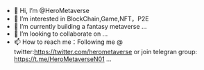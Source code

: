 - 👋 Hi, I’m @HeroMetaverse
- 👀 I’m interested in BlockChain,Game,NFT，P2E
- 🌱 I’m currently building a fantasy metaverse ...
- 💞️ I’m looking to collaborate on ...
- 📫 How to reach me：Following me @ twitter:https://twitter.com/herometaverse or join telegran group: https://t.me/HeroMetaverseN01 ...

<!---
HeroMetaverse/HeroMetaverse is a ✨ special ✨ repository because its `README.md` (this file) appears on your GitHub profile.
You can click the Preview link to take a look at your changes.
--->
